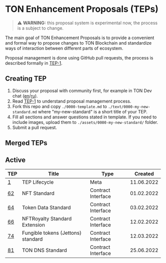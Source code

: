 # TON Enhancement Proposals (TEPs)

> :warning: **WARNING:** this proposal system is experimental now, the process is a subject to change.

The main goal of TON Enhancement Proposals is to provide a convenient and formal way to propose changes to TON Blockchain
and standardize ways of interaction between different parts of ecosystem.

Proposal management is done using GitHub pull requests, the process is described formally in [TEP-1](./text/0001-tep-lifecycle.md).

## Creating TEP
1. Discuss your proposal with community first, for example in TON Dev chat ([en](https://t.me/tondev_eng)/[ru](https://t.me/tondev)).
2. Read [TEP-1](./text/0001-tep-lifecycle.md) to understand proposal management process.
3. Fork this repo and copy `./0000-template.md` to `./text/0000-my-new-standard.md` where "my-new-standard" is a short title of your TEP.
4. Fill all sections and answer questions stated in template. If you need to include images, upload them to `./assets/0000-my-new-standard/` folder.
5. Submit a pull request.

## Merged TEPs
## Active
|                   TEP                   |               Title              |       Type       |  Created |
|-----------------------------------------|----------------------------------|------------------|----------|
|    [1](./text/0001-tep-lifecycle.md)    |           TEP Lifecycle          |       Meta       |11.06.2022|
|    [62](./text/0062-nft-standard.md)    |           NFT Standard           |Contract Interface|01.02.2022|
| [64](./text/0064-token-data-standard.md)|        Token Data Standard       |Contract Interface|03.02.2022|
|[66](./text/0066-nft-royalty-standard.md)|   NFTRoyalty Standard Extension  |Contract Interface|12.02.2022|
|  [74](./text/0074-jettons-standard.md)  |Fungible tokens (Jettons) standard|Contract Interface|12.03.2022|
|    [81](./text/0081-dns-standard.md)    |         TON DNS Standard         |Contract Interface|25.06.2022|
